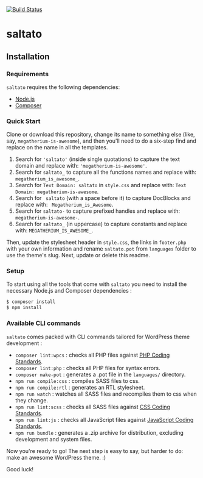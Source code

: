[![Build Status](https://travis-ci.org/Automattic/saltato.svg?branch=master)](https://travis-ci.org/Automattic/saltato)

saltato
===


Installation
---------------

### Requirements

`saltato` requires the following dependencies:

- [Node.js](https://nodejs.org/)
- [Composer](https://getcomposer.org/)

### Quick Start

Clone or download this repository, change its name to something else (like, say, `megatherium-is-awesome`), and then you'll need to do a six-step find and replace on the name in all the templates.

1. Search for `'saltato'` (inside single quotations) to capture the text domain and replace with: `'megatherium-is-awesome'`.
2. Search for `saltato_` to capture all the functions names and replace with: `megatherium_is_awesome_`.
3. Search for `Text Domain: saltato` in `style.css` and replace with: `Text Domain: megatherium-is-awesome`.
4. Search for <code>&nbsp;saltato</code> (with a space before it) to capture DocBlocks and replace with: <code>&nbsp;Megatherium_is_Awesome</code>.
5. Search for `saltato-` to capture prefixed handles and replace with: `megatherium-is-awesome-`.
6. Search for `saltato_` (in uppercase) to capture constants and replace with: `MEGATHERIUM_IS_AWESOME_`.

Then, update the stylesheet header in `style.css`, the links in `footer.php` with your own information and rename `saltato.pot` from `languages` folder to use the theme's slug. Next, update or delete this readme.

### Setup

To start using all the tools that come with `saltato`  you need to install the necessary Node.js and Composer dependencies :

```sh
$ composer install
$ npm install
```

### Available CLI commands

`saltato` comes packed with CLI commands tailored for WordPress theme development :

- `composer lint:wpcs` : checks all PHP files against [PHP Coding Standards](https://developer.wordpress.org/coding-standards/wordpress-coding-standards/php/).
- `composer lint:php` : checks all PHP files for syntax errors.
- `composer make-pot` : generates a .pot file in the `languages/` directory.
- `npm run compile:css` : compiles SASS files to css.
- `npm run compile:rtl` : generates an RTL stylesheet.
- `npm run watch` : watches all SASS files and recompiles them to css when they change.
- `npm run lint:scss` : checks all SASS files against [CSS Coding Standards](https://developer.wordpress.org/coding-standards/wordpress-coding-standards/css/).
- `npm run lint:js` : checks all JavaScript files against [JavaScript Coding Standards](https://developer.wordpress.org/coding-standards/wordpress-coding-standards/javascript/).
- `npm run bundle` : generates a .zip archive for distribution, excluding development and system files.

Now you're ready to go! The next step is easy to say, but harder to do: make an awesome WordPress theme. :)

Good luck!
